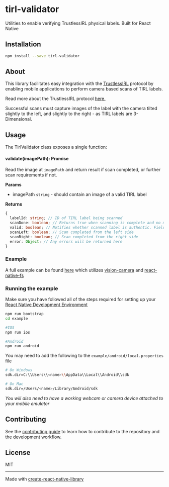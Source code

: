 # tirl-validator

Utilities to enable verifying TrustlessIRL physical labels. Built for React Native

## Installation

```sh
npm install --save tirl-validator
```

## About

This library facilitates easy integration with the [TrustlessIRL](https://tirl.xyz) protocol by enabling mobile applications to perform camera based scans of TIRL labels.

Read more about the TrustlessIRL protocol [here.](https://docs.tirl.xyz)

Successful scans must capture images of the label with the camera tilted slightly to the left, and slightly to the right - as TIRL labels are 3-Dimensional.

## Usage

The TirlValidator class exposes a single function:

#### validate(imagePath): Promise<scanResult>

Read the image at `imagePath` and return result if scan completed, or further scan requirements if not.

**Params**

- imagePath `string` - should contain an image of a valid TIRL label

**Returns**

```ts
{
  labelId: string; // ID of TIRL label being scanned
  scanDone: boolean; // Returns true when scanning is complete and no more image capture is necessary
  valid: boolean; // Notifies whether scanned label is authentic. Field set only when scanDone is true
  scanLeft: boolean; // Scan completed from the left side
  scanRight: boolean; // Scan completed from the right side
  error: Object; // Any errors will be returned here
}
```

### Example

A full example can be found [here](https://github.com/ZKLadder/tirl-validator/blob/main/example/src/App.tsx) which utilizes [vision-camera](https://github.com/mrousavy/react-native-vision-camera) and [react-native-fs](https://github.com/itinance/react-native-fs)

### Running the example

Make sure you have followed all of the steps required for setting up your [React Native Development Environment](https://reactnative.dev/docs/environment-setup)

```sh
npm run bootstrap
cd example

#IOS
npm run ios

#Android
npm run android
```

You may need to add the following to the `example/android/local.properties` file

```sh
# On Windows
sdk.dir=C:\\Users\\<name>\\AppData\\Local\\Android\\sdk

# On Mac
sdk.dir=/Users/<name>/Library/Android/sdk
```

_You will also need to have a working webcam or camera device attached to your mobile emulator_

## Contributing

See the [contributing guide](CONTRIBUTING.md) to learn how to contribute to the repository and the development workflow.

## License

MIT

---

Made with [create-react-native-library](https://github.com/callstack/react-native-builder-bob)
